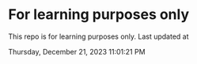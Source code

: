 # For learning purposes only
This repo is for learning purposes only.
Last updated at

Thursday, December 21, 2023 11:01:21 PM


